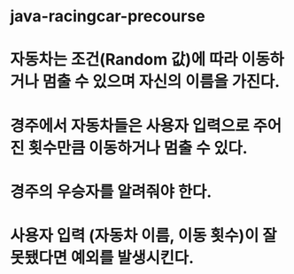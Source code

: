 # java-racingcar-precourse

# 자동차는 조건(Random 값)에 따라 이동하거나 멈출 수 있으며 자신의 이름을 가진다.

# 경주에서 자동차들은 사용자 입력으로 주어진 횟수만큼 이동하거나 멈출 수 있다.

# 경주의 우승자를 알려줘야 한다.

# 사용자 입력 (자동차 이름, 이동 횟수)이 잘못됐다면 예외를 발생시킨다.